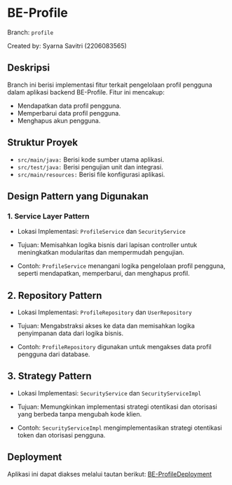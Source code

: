 # BE-Profile

Branch: `profile`

Created by: Syarna Savitri (2206083565)

## Deskripsi
Branch ini berisi implementasi fitur terkait pengelolaan profil pengguna dalam aplikasi backend BE-Profile. Fitur ini mencakup:
- Mendapatkan data profil pengguna.
- Memperbarui data profil pengguna.
- Menghapus akun pengguna.

## Struktur Proyek
- `src/main/java:` Berisi kode sumber utama aplikasi.
- `src/test/java:` Berisi pengujian unit dan integrasi.
- `src/main/resources:` Berisi file konfigurasi aplikasi.

## Design Pattern yang Digunakan
### 1. Service Layer Pattern
- Lokasi Implementasi: `ProfileService` dan `SecurityService`

- Tujuan:
Memisahkan logika bisnis dari lapisan controller untuk meningkatkan modularitas dan mempermudah pengujian.

- Contoh: `ProfileService` menangani logika pengelolaan profil pengguna, seperti mendapatkan, memperbarui, dan menghapus profil.

## 2. Repository Pattern

- Lokasi Implementasi: `ProfileRepository` dan
`UserRepository`

- Tujuan:
Mengabstraksi akses ke data dan memisahkan logika penyimpanan data dari logika bisnis.

- Contoh: `ProfileRepository` digunakan untuk mengakses data profil pengguna dari database.

## 3. Strategy Pattern
- Lokasi Implementasi: `SecurityService` dan `SecurityServiceImpl`

- Tujuan:
Memungkinkan implementasi strategi otentikasi dan otorisasi yang berbeda tanpa mengubah kode klien.

- Contoh: `SecurityServiceImpl` mengimplementasikan strategi otentikasi token dan otorisasi pengguna.

## Deployment
Aplikasi ini dapat diakses melalui tautan berikut: [BE-ProfileDeployment](https://gay-maurizia-be-profile-94f7c399.koyeb.app)